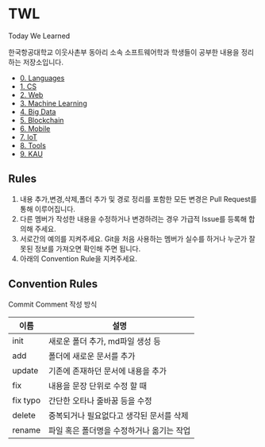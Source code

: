 # TWL
Today We Learned 

한국항공대학교 이웃사촌부 동아리 소속 소프트웨어학과 학생들이 공부한 내용을 정리하는 저장소입니다.

- [0. Languages](https://github.com/Themion/TWL/tree/main/0.%20Languages)
- [1. CS](https://github.com/Themion/TWL/tree/main/1.%20CS)
- [2. Web](https://github.com/Themion/TWL/tree/main/2.%20Web)
- [3. Machine Learning](https://github.com/Themion/TWL/tree/main/3.%20Machine%20Learning)
- [4. Big Data](https://github.com/Themion/TWL/tree/main/4.%20Big%20Data)
- [5. Blockchain](https://github.com/Themion/TWL/tree/main/5.%20Blockchain)
- [6. Mobile](https://github.com/Themion/TWL/tree/main/6.%20Mobile)
- [7. IoT](https://github.com/Themion/TWL/tree/main/7.%20IoT)
- [8. Tools](https://github.com/Themion/TWL/tree/main/8.%20Tools)
- [9. KAU](https://github.com/Themion/TWL/tree/main/9.%20KAU)

## Rules

1. 내용 추가,변경,삭제,폴더 추가 및 경로 정리를 포함한 모든 변경은 Pull Request를 통해 이루어집니다.
2. 다른 멤버가 작성한 내용을 수정하거나 변경하려는 경우 가급적 Issue를 등록해 합의해 주세요.
3. 서로간의 예의를 지켜주세요. Git을 처음 사용하는 멤버가 실수를 하거나 누군가 잘못된 정보를 가져오면 확인해 주면 됩니다.
4. 아래의 Convention Rule을 지켜주세요.



## Convention Rules

Commit Comment 작성 방식

| 이름             | 설명                                                      |
| ---------------- | --------------------------------------------------------- |
| init             | 새로운 폴더 추가, md파일 생성 등                            |
| add              | 폴더에 새로운 문서를 추가                                   |
| update           | 기존에 존재하던 문서에 내용을 추가                           |
| fix              | 내용을 문장 단위로 수정 할 때                               |
| fix typo         | 간단한 오타나 줄바꿈 등을 수정                              |
| delete           | 중복되거나 필요없다고 생각된 문서를 삭제                     | 
| rename           | 파일 혹은 폴더명을 수정하거나 옮기는 작업                    |
